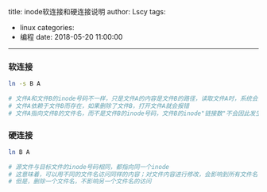 title: inode软连接和硬连接说明
author: Lscy
tags:
  - linux
categories:
  - 编程
date: 2018-05-20 11:00:00
---
### 软连接
~~~ bash
ln -s B A
 
# 文件A和文件B的inode号码不一样，只是文件A的内容是文件B的路径，读取文件A时，系统会自动将访问者导向文件B
# 文件A依赖于文件B而存在，如果删除了文件B，打开文件A就会报错
# 文件A指向文件B的文件名，而不是文件B的inode号码，文件B的inode"链接数"不会因此发生变化
~~~

### 硬连接
~~~ bash
ln B A
 
# 源文件与目标文件的inode号码相同，都指向同一个inode
# 这意味着，可以用不同的文件名访问同样的内容；对文件内容进行修改，会影响到所有文件名
# 但是，删除一个文件名，不影响另一个文件名的访问
~~~